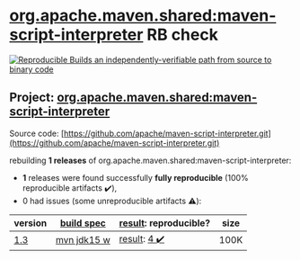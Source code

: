 [org.apache.maven.shared:maven-script-interpreter](https://search.maven.org/artifact/org.apache.maven.shared/maven-script-interpreter/) RB check
=======

[![Reproducible Builds](https://reproducible-builds.org/images/logos/rb.svg) an independently-verifiable path from source to binary code](https://reproducible-builds.org/)

## Project: [org.apache.maven.shared:maven-script-interpreter](https://search.maven.org/artifact/org.apache.maven.shared/maven-script-interpreter/)

Source code: [https://github.com/apache/maven-script-interpreter.git](https://github.com/apache/maven-script-interpreter.git)

rebuilding **1 releases** of org.apache.maven.shared:maven-script-interpreter:
- **1** releases were found successfully **fully reproducible** (100% reproducible artifacts :heavy_check_mark:),
- 0 had issues (some unreproducible artifacts :warning:):

| version | [build spec](/BUILDSPEC.md) | [result](https://reproducible-builds.org/docs/jvm/): reproducible? | size |
| -- | --------- | ------ | -- |
| [1.3](https://search.maven.org/artifact/org.apache.maven.shared/maven-script-interpreter/1.3/pom) | [mvn jdk15 w](maven-script-interpreter-1.3.buildspec) | [result](maven-script-interpreter-1.3.buildinfo): [4 :heavy_check_mark: ](maven-script-interpreter-1.3.buildcompare) | 100K |
